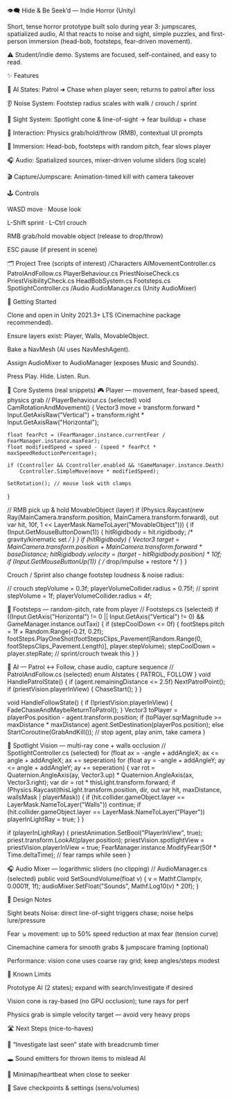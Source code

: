 👁️‍🗨️ Hide & Be Seek’d — Indie Horror (Unity)












Short, tense horror prototype built solo during year 3: jumpscares, spatialized audio, AI that reacts to noise and sight, simple puzzles, and first-person immersion (head-bob, footsteps, fear-driven movement).

⚠️ Student/indie demo. Systems are focused, self-contained, and easy to read.

✨ Features

🧠 AI States: Patrol ➜ Chase when player seen; returns to patrol after loss

👂 Noise System: Footstep radius scales with walk / crouch / sprint

👀 Sight System: Spotlight cone & line-of-sight → fear buildup + chase

🧳 Interaction: Physics grab/hold/throw (RMB), contextual UI prompts

🫨 Immersion: Head-bob, footsteps with random pitch, fear slows player

🎧 Audio: Spatialized sources, mixer-driven volume sliders (log scale)

🎬 Capture/Jumpscare: Animation-timed kill with camera takeover

🕹️ Controls

WASD move · Mouse look

L-Shift sprint · L-Ctrl crouch

RMB grab/hold movable object (release to drop/throw)

ESC pause (if present in scene)

🗂️ Project Tree (scripts of interest)
/Characters
  AIMovementController.cs
  PatrolAndFollow.cs
  PlayerBehaviour.cs
  PriestNoiseCheck.cs
  PriestVisibilityCheck.cs
  HeadBobSystem.cs
  Footsteps.cs
  SpotlightController.cs
/Audio
  AudioManager.cs   (Unity AudioMixer)

🚀 Getting Started

Clone and open in Unity 2021.3+ LTS (Cinemachine package recommended).

Ensure layers exist: Player, Walls, MovableObject.

Bake a NavMesh (AI uses NavMeshAgent).

Assign AudioMixer to AudioManager (exposes Music and Sounds).

Press Play. Hide. Listen. Run.

🧩 Core Systems (real snippets)
🎮 Player — movement, fear-based speed, physics grab
// PlayerBehaviour.cs (selected)
void CamRotationAndMovement()
{
    Vector3 move = transform.forward * Input.GetAxisRaw("Vertical")
                 + transform.right   * Input.GetAxisRaw("Horizontal");

    float fearPct = (FearManager.instance.currentFear / FearManager.instance.maxFear);
    float modifiedSpeed = speed - (speed * fearPct * maxSpeedReductionPercentage);

    if (Ccontroller && Ccontroller.enabled && !GameManager.instance.Death)
        Ccontroller.SimpleMove(move * modifiedSpeed);

    SetRotation(); // mouse look with clamps
}

// RMB pick up & hold MovableObject (layer)
if (Physics.Raycast(new Ray(MainCamera.transform.position, MainCamera.transform.forward),
                    out var hit, 10f, 1 << LayerMask.NameToLayer("MovableObject")))
{
    if (Input.GetMouseButtonDown(1)) { hitRigidbody = hit.rigidbody; /* gravity/kinematic set */ }
}
if (hitRigidbody)
{
    Vector3 target = MainCamera.transform.position + MainCamera.transform.forward * baseDistance;
    hitRigidbody.velocity = (target - hitRigidbody.position) * 10f;
    if (Input.GetMouseButtonUp(1)) { /* drop/impulse + restore */ }
}


Crouch / Sprint also change footstep loudness & noise radius:

// crouch
stepVolume = 0.3f; playerVolumeCollider.radius = 0.75f;
// sprint
stepVolume = 1f;   playerVolumeCollider.radius = 4f;

👣 Footsteps — random-pitch, rate from player
// Footsteps.cs (selected)
if ((Input.GetAxis("Horizontal") != 0 || Input.GetAxis("Vertical") != 0) && GameManager.instance.outTaxi)
{
    if (stepCoolDown <= 0f)
    {
        footSteps.pitch = 1f + Random.Range(-0.2f, 0.2f);
        footSteps.PlayOneShot(footStepsClips_Pavement[Random.Range(0, footStepsClips_Pavement.Length)],
                              player.stepVolume);
        stepCoolDown = player.stepRate; // sprint/crouch tweak this
    }
}

🧠 AI — Patrol ↔ Follow, chase audio, capture sequence
// PatrolAndFollow.cs (selected)
enum AIstates { PATROL, FOLLOW }
void HandlePatrolState()
{
    if (agent.remainingDistance <= 2.5f) NextPatrolPoint();
    if (priestVision.playerInView) { ChaseStart(); }
}

void HandleFollowState()
{
    if (!priestVision.playerInView) { FadeChaseAndMaybeReturnToPatrol(); }
    Vector3 toPlayer = playerPos.position - agent.transform.position;
    if (toPlayer.sqrMagnitude >= maxDistance * maxDistance) agent.SetDestination(playerPos.position);
    else StartCoroutine(GrabAndKill()); // stop agent, play anim, take camera
}

🔦 Spotlight Vision — multi-ray cone + walls occlusion
// SpotlightController.cs (selected)
for (float ax = -angle + addAngleX; ax <= angle + addAngleX; ax += seperation)
for (float ay = -angle + addAngleY; ay <= angle + addAngleY; ay += seperation)
{
    var rot = Quaternion.AngleAxis(ay, Vector3.up) * Quaternion.AngleAxis(ax, Vector3.right);
    var dir = rot * thisLight.transform.forward;
    if (Physics.Raycast(thisLight.transform.position, dir, out var hit, maxDistance, wallsMask | playerMask))
    {
        if (hit.collider.gameObject.layer == LayerMask.NameToLayer("Walls")) continue;
        if (hit.collider.gameObject.layer == LayerMask.NameToLayer("Player")) playerInLightRay = true;
    }
}

if (playerInLightRay)
{
    priestAnimation.SetBool("PlayerInView", true);
    priest.transform.LookAt(player.position);
    priestVision.spotlightView = priestVision.playerInView = true;
    FearManager.instance.ModifyFear(50f * Time.deltaTime); // fear ramps while seen
}

🎧 Audio Mixer — logarithmic sliders (no clipping)
// AudioManager.cs (selected)
public void SetSoundVolume(float v)
{
    v = Mathf.Clamp(v, 0.0001f, 1f);
    audioMixer.SetFloat("Sounds", Mathf.Log10(v) * 20f);
}

🧠 Design Notes

Sight beats Noise: direct line-of-sight triggers chase; noise helps lure/pressure

Fear ↘ movement: up to 50% speed reduction at max fear (tension curve)

Cinemachine camera for smooth grabs & jumpscare framing (optional)

Performance: vision cone uses coarse ray grid; keep angles/steps modest

🐞 Known Limits

Prototype AI (2 states); expand with search/investigate if desired

Vision cone is ray-based (no GPU occlusion); tune rays for perf

Physics grab is simple velocity target — avoid very heavy props

🛣️ Next Steps (nice-to-haves)

🔎 “Investigate last seen” state with breadcrumb timer

🕳️ Sound emitters for thrown items to mislead AI

🧭 Minimap/heartbeat when close to seeker

💾 Save checkpoints & settings (sens/volumes)
